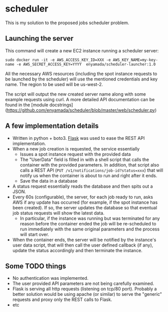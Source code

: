 # scheduler

This is my solution to the proposed jobs scheduler problem.


## Launching the server

This command will create a new EC2 instance running a scheduler server:
```
sudo docker run -it -e AWS_ACCESS_KEY_ID=XXX -e AWS_KEY_NAME=my-key-name -e AWS_SECRET_ACCESS_KEY=YYYY  enyamada/scheduler-launcher:1.0
```

All the necessary AWS resources (including the spot instance requests to be launched by the scheduler) will use the mentioned credentials and key name. The region to be used will be us-west-2.

The script will output the new created server name along with some example requests using curl. A more detailed API documentation
can be found in the [module docstrings] (https://github.com/enyamada/scheduler/blob/master/web/scheduler.py)


## A few implementation details

* Written in python + boto3. [Flask](http://flask.pocoo.org/) was used to ease the REST API implementation.
* When a new job creation is requested, the service essentially
  * Issues a spot instance request with the provided data
  * The "UserData" field is filled in with a shell script that calls the container with the provided parameters. In addition, that script also calls a REST API (`PUT /v1/notifications/job-id?status=xxx`) that will notify us when the container is about to run and right after it ends. 
  * Save the data in a database
* A status request essentially reads the database and then spits out a JSON.
* Every 60s (configurable), the server, for each job ready to run, asks AWS if any update has occurred (for example, if the spot instance has been created). If so, the server updates the database so that eventual job status requests will show the latest data.
  * In particular, if the instance was running but was terminated for any reason before the container ended the job will be re-scheduled to run immediately with the same original parameters and the process will start over.
* When the container ends, the server will be notified by the instance's user data script, that will then call the user defined callback (if any), update the status accordingly and then terminate the instance.


## Some TODO things

* No authentication was implemented. 
* The user provided API parameters are not being carefully examined.
* Flask is serving all http requests (listening on tcp/80 port). Probably a better solution would be using apache (or similar) to serve the "generic" requests and proxy only the REST calls to Flask. 
* etc
